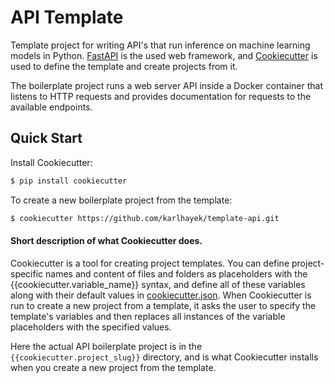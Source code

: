 # API Template

Template project for writing API's that run inference on machine learning models in Python. [FastAPI](https://fastapi.tiangolo.com) is the used web framework, and [Cookiecutter](https://github.com/audreyr/cookiecutter) is used to define the template and create projects from it.

The boilerplate project runs a web server API inside a Docker container that listens to HTTP requests and provides documentation for requests to the available endpoints. 

## Quick Start

Install Cookiecutter:

```sh
$ pip install cookiecutter
```

To create a new boilerplate project from the template:

```sh
$ cookiecutter https://github.com/karlhayek/template-api.git
```


#### Short description of what Cookiecutter does.

Cookiecutter is a tool for creating project templates. You can define project-specific names and content of files and folders as placeholders with the {{cookiecutter.variable_name}} syntax, and define all of these variables along with their default values in [cookiecutter.json](cookiecutter.json). When Cookiecutter is run to create a new project from a template, it asks the user to specify the template's variables and then replaces all instances of the variable placeholders with the specified values.

Here the actual API boilerplate project is in the `{{cookiecutter.project_slug}}` directory, and is what Cookiecutter installs when you create a new project from the template.